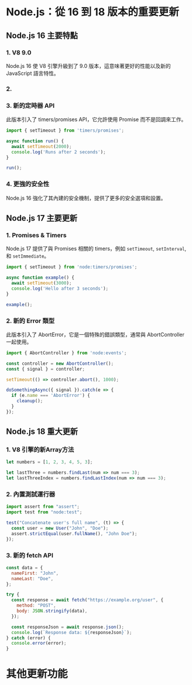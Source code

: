 # Node.js：從 16 到 18 版本的重要更新

## Node.js 16 主要特點

### 1. V8 9.0
Node.js 16 使 V8 引擎升級到了 9.0 版本，這意味著更好的性能以及新的 JavaScript 語言特性。

### 2. 

### 3. 新的定時器 API
此版本引入了 timers/promises API，它允許使用 Promise 而不是回調來工作。

```javascript
import { setTimeout } from 'timers/promises';

async function run() {
  await setTimeout(2000);
  console.log('Runs after 2 seconds');
}

run();
```
### 4. 更強的安全性
Node.js 16 強化了其內建的安全機制，提供了更多的安全選項和設置。


## Node.js 17 主要更新

### 1. Promises & Timers
Node.js 17 提供了與 Promises 相關的 timers，例如 `setTimeout`, `setInterval`, 和 `setImmediate`。


```javascript
import { setTimeout } from 'node:timers/promises';

async function example() {
  await setTimeout(3000);
  console.log('Hello after 3 seconds');
}

example();
```

### 2. 新的 Error 類型
此版本引入了 AbortError，它是一個特殊的錯誤類型，通常與 AbortController 一起使用。

```javascript
import { AbortController } from 'node:events';

const controller = new AbortController();
const { signal } = controller;

setTimeout(() => controller.abort(), 1000);

doSomethingAsync({ signal }).catch(e => {
  if (e.name === 'AbortError') {
    cleanup();
  }
});
```



## Node.js 18 重大更新

### 1. V8 引擎的新Array方法

```javascript
let numbers = [1, 2, 3, 4, 5, 3];

let lastThree = numbers.findLast(num => num === 3); 
let lastThreeIndex = numbers.findLastIndex(num => num === 3); 
```
### 2. 內置測試運行器
```javascript
import assert from "assert";
import test from "node:test";

test("Concatenate user's full name", (t) => {
  const user = new User("John", "Doe");
  assert.strictEqual(user.fullName(), "John Doe");
});
```
### 3. 新的 fetch API

```javascript
const data = {
  nameFirst: "John",
  nameLast: "Doe",
};

try {
  const response = await fetch("https://example.org/user", {
    method: "POST",
    body: JSON.stringify(data),
  });

  const responseJson = await response.json();
  console.log(`Response data: ${responseJson}`);
} catch (error) {
  console.error(error);
}
```
# 其他更新功能